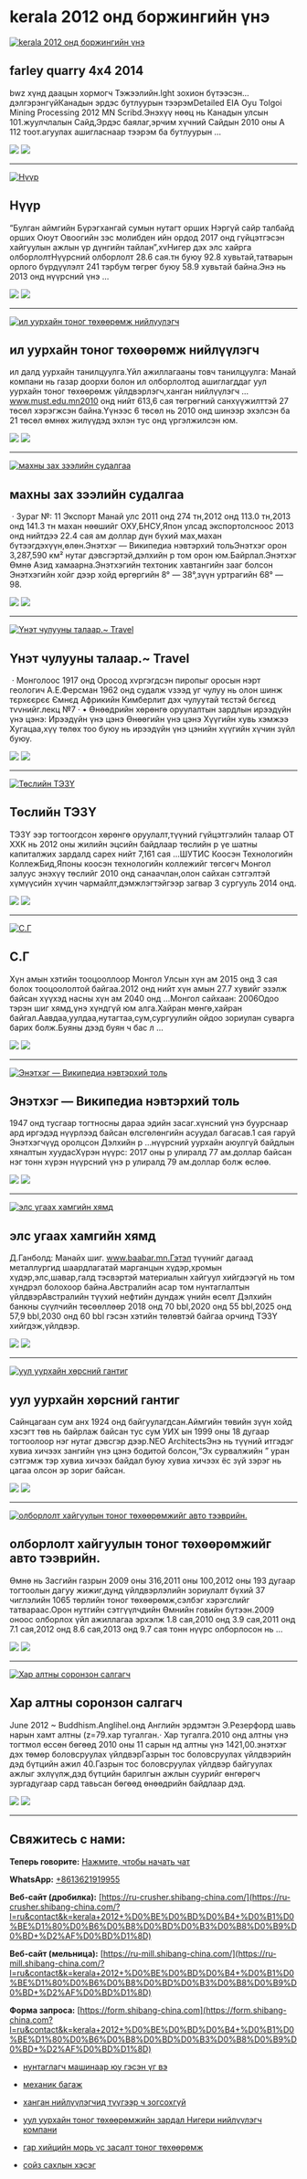 # kerala 2012 онд боржингийн үнэ

<a href="https://swt.shibang-china.com/?l=ru&img&k=kerala+2012+%D0%BE%D0%BD%D0%B4+%D0%B1%D0%BE%D1%80%D0%B6%D0%B8%D0%BD%D0%B3%D0%B8%D0%B9%D0%BD+%D2%AF%D0%BD%D1%8D" target="_blank">![kerala 2012 онд боржингийн үнэ](http://static.shibang-china.com/all-800x300/422.jpg)</a>

## farley quarry 4x4 2014
bwz хүнд даацын хормогч Тэжээлийн.lght зохион бүтээсэн… дэлгэрэнгүйКанадын эрдэс бутлуурын тээрэмDetailed EIA Oyu Tolgoi Mining Processing 2012 MN Scribd.Энэхүү нөөц нь Канадын улсын 101.жуулчлалын Сайд,Эрдэс баялаг,эрчим хүчний Сайдын 2010 оны А 112 тоот.агуулах ашигласнаар тээрэм ба бутлуурын …


<a href="https://whatsapp.shibangsoft.com/WhatsApp.php" target="_blank" title="WhatsApp">![](http://static.shibang-china.com/icon/whatsapp.png)</a> <a href="https://swt.shibang-china.com/?l=ru&icon&k=kerala+2012+%D0%BE%D0%BD%D0%B4+%D0%B1%D0%BE%D1%80%D0%B6%D0%B8%D0%BD%D0%B3%D0%B8%D0%B9%D0%BD+%D2%AF%D0%BD%D1%8D" target="_blank">![](http://static.shibang-china.com/icon/chat-ru.png)</a>

---

<a href="https://swt.shibang-china.com/?l=ru&img&k=kerala+2012+%D0%BE%D0%BD%D0%B4+%D0%B1%D0%BE%D1%80%D0%B6%D0%B8%D0%BD%D0%B3%D0%B8%D0%B9%D0%BD+%D2%AF%D0%BD%D1%8D" target="_blank">![Нүүр](http://static.shibang-china.com/all-800x300/1461.jpg)</a>

## Нүүр
“Булган аймгийн Бүрэгхангай сумын нутагт орших Нэргүй сайр талбайд орших Оюут Овоогийн зэс молибден ийн ордод 2017 онд гүйцэтгэсэн хайгуулын ажлын үр дүнгийн тайлан”,xvНигер дэх элс хайрга олборлолтНүүрсний олборлолт 28.6 сая.тн буюу 92.8 хувьтай,татварын орлого бүрдүүлэлт 241 тэрбум төгрөг буюу 58.9 хувьтай байна.Энэ нь 2013 онд нүүрсний үнэ …


<a href="https://whatsapp.shibangsoft.com/WhatsApp.php" target="_blank" title="WhatsApp">![](http://static.shibang-china.com/icon/whatsapp.png)</a> <a href="https://swt.shibang-china.com/?l=ru&icon&k=kerala+2012+%D0%BE%D0%BD%D0%B4+%D0%B1%D0%BE%D1%80%D0%B6%D0%B8%D0%BD%D0%B3%D0%B8%D0%B9%D0%BD+%D2%AF%D0%BD%D1%8D" target="_blank">![](http://static.shibang-china.com/icon/chat-ru.png)</a>

---

<a href="https://swt.shibang-china.com/?l=ru&img&k=kerala+2012+%D0%BE%D0%BD%D0%B4+%D0%B1%D0%BE%D1%80%D0%B6%D0%B8%D0%BD%D0%B3%D0%B8%D0%B9%D0%BD+%D2%AF%D0%BD%D1%8D" target="_blank">![ил уурхайн тоног төхөөрөмж нийлүүлэгч](http://static.shibang-china.com/all-800x300/403.jpg)</a>

## ил уурхайн тоног төхөөрөмж нийлүүлэгч
ил далд уурхайн танилцуулга.Үйл ажиллагааны товч танилцуулга: Манай компани нь газар доорхи болон ил олборлолтод ашиглагддаг уул уурхайн тоног төхөөрөмж үйлдвэрлэгч,ханган нийлүүлэгч …www.must.edu.mn2010 онд нийт 613,6 сая төгрөгний санхүүжилттэй 27 төсөл хэрэгжсэн байна.Үүнээс 6 төсөл нь 2010 онд шинээр эхэлсэн ба 21 төсөл өмнөх жилүүдэд эхлэн тус онд үргэлжилсэн юм.


<a href="https://whatsapp.shibangsoft.com/WhatsApp.php" target="_blank" title="WhatsApp">![](http://static.shibang-china.com/icon/whatsapp.png)</a> <a href="https://swt.shibang-china.com/?l=ru&icon&k=kerala+2012+%D0%BE%D0%BD%D0%B4+%D0%B1%D0%BE%D1%80%D0%B6%D0%B8%D0%BD%D0%B3%D0%B8%D0%B9%D0%BD+%D2%AF%D0%BD%D1%8D" target="_blank">![](http://static.shibang-china.com/icon/chat-ru.png)</a>

---

<a href="https://swt.shibang-china.com/?l=ru&img&k=kerala+2012+%D0%BE%D0%BD%D0%B4+%D0%B1%D0%BE%D1%80%D0%B6%D0%B8%D0%BD%D0%B3%D0%B8%D0%B9%D0%BD+%D2%AF%D0%BD%D1%8D" target="_blank">![махны зах зээлийн судалгаа](http://static.shibang-china.com/all-800x300/447.jpg)</a>

## махны зах зээлийн судалгаа
&nbsp;&#0183;&#32;Зураг №: 11 Экспорт Манай улс 2011 онд 274 тн,2012 онд 113.0 тн,2013 онд 141.3 тн махан нөөшийг ОХУ,БНСУ,Япон улсад экспортолсноос 2013 онд нийтдээ 22.4 сая ам доллар дүн бүхий мах,махан бүтээгдэхүүн,өлөн.Энэтхэг — Википедиа нэвтэрхий тольЭнэтхэг орон 3,287,590 км&#178; нутаг дэвсгэртэй,дэлхийн р том орон юм.Байрлал.Энэтхэг Өмнө Азид хамаарна.Энэтхэгийн техтоник хавтангийн зааг болсон Энэтхэгийн хойг дээр хойд өргөргийн 8&#176; — 38&#176;,зүүн уртрагийн 68&#176; — 98.


<a href="https://whatsapp.shibangsoft.com/WhatsApp.php" target="_blank" title="WhatsApp">![](http://static.shibang-china.com/icon/whatsapp.png)</a> <a href="https://swt.shibang-china.com/?l=ru&icon&k=kerala+2012+%D0%BE%D0%BD%D0%B4+%D0%B1%D0%BE%D1%80%D0%B6%D0%B8%D0%BD%D0%B3%D0%B8%D0%B9%D0%BD+%D2%AF%D0%BD%D1%8D" target="_blank">![](http://static.shibang-china.com/icon/chat-ru.png)</a>

---

<a href="https://swt.shibang-china.com/?l=ru&img&k=kerala+2012+%D0%BE%D0%BD%D0%B4+%D0%B1%D0%BE%D1%80%D0%B6%D0%B8%D0%BD%D0%B3%D0%B8%D0%B9%D0%BD+%D2%AF%D0%BD%D1%8D" target="_blank">![Үнэт чулууны талаар.~ Travel](http://static.shibang-china.com/all-800x300/625.jpg)</a>

## Үнэт чулууны талаар.~ Travel
&nbsp;&#0183;&#32;Монголоос 1917 онд Оросод хvргэгдсэн пиропыг оросын нэрт геологич А.Е.Ферсман 1962 онд судалж vзээд уг чулуу нь олон шинж тєрхєєрєє Ємнєд Африкийн Кимберлит дэх чулуутай тєстэй бєгєєд тvvнийг.лекц №7&nbsp;&#0183;&#32;• Өнөөдрийн хөрөнгө оруулалтын зардлын ирээдүйн үнэ цэнэ: Ирээдүйн үнэ цэнэ Өнөөгийн үнэ цэнэ Хүүгийн хувь хэмжээ Хугацаа,хүү төлөх тоо буюу нь ирээдүйн үнэ цэнийн хүүгийн хүчин зүйл буюу.


<a href="https://whatsapp.shibangsoft.com/WhatsApp.php" target="_blank" title="WhatsApp">![](http://static.shibang-china.com/icon/whatsapp.png)</a> <a href="https://swt.shibang-china.com/?l=ru&icon&k=kerala+2012+%D0%BE%D0%BD%D0%B4+%D0%B1%D0%BE%D1%80%D0%B6%D0%B8%D0%BD%D0%B3%D0%B8%D0%B9%D0%BD+%D2%AF%D0%BD%D1%8D" target="_blank">![](http://static.shibang-china.com/icon/chat-ru.png)</a>

---

<a href="https://swt.shibang-china.com/?l=ru&img&k=kerala+2012+%D0%BE%D0%BD%D0%B4+%D0%B1%D0%BE%D1%80%D0%B6%D0%B8%D0%BD%D0%B3%D0%B8%D0%B9%D0%BD+%D2%AF%D0%BD%D1%8D" target="_blank">![Төслийн ТЭЗҮ](http://static.shibang-china.com/all-800x300/952.jpg)</a>

## Төслийн ТЭЗҮ
ТЭЗҮ ээр тогтоогдсон хөрөнгө оруулалт,түүний гүйцэтгэлийн талаар ОТ ХХК нь 2012 оны жилийн эцсийн байдлаар төслийн р үе шатны капиталжих зардалд capex нийт 7,161 сая …ШУТИС Коосэн Технологийн КоллежБид,Японы коосэн технологийн коллежийг төгсөгч Монгол залуус энэхүү төслийг 2010 онд санаачлан,олон сайхан сэтгэлтэй хүмүүсийн хүчин чармайлт,дэмжлэгтэйгээр загвар 3 сургууль 2014 онд.


<a href="https://whatsapp.shibangsoft.com/WhatsApp.php" target="_blank" title="WhatsApp">![](http://static.shibang-china.com/icon/whatsapp.png)</a> <a href="https://swt.shibang-china.com/?l=ru&icon&k=kerala+2012+%D0%BE%D0%BD%D0%B4+%D0%B1%D0%BE%D1%80%D0%B6%D0%B8%D0%BD%D0%B3%D0%B8%D0%B9%D0%BD+%D2%AF%D0%BD%D1%8D" target="_blank">![](http://static.shibang-china.com/icon/chat-ru.png)</a>

---

<a href="https://swt.shibang-china.com/?l=ru&img&k=kerala+2012+%D0%BE%D0%BD%D0%B4+%D0%B1%D0%BE%D1%80%D0%B6%D0%B8%D0%BD%D0%B3%D0%B8%D0%B9%D0%BD+%D2%AF%D0%BD%D1%8D" target="_blank">![С.Г](http://static.shibang-china.com/all-800x300/895.jpg)</a>

## С.Г
Хүн амын хэтийн тооцооллоор Монгол Улсын хүн ам 2015 онд 3 сая болох тооцоололтой байгаа.2012 онд нийт хүн амын 27.7 хувийг эзэлж байсан хүүхэд насны хүн ам 2040 онд …Монгол сайхаан: 2006Одоо тэрэн шиг хямд,үнэ хүндгүй юм алга.Хайран мөнгө,хайран байгал.Аавдаа,уулдаа,нутагтаа,сум,сургуулийн ойдоо зориулан суварга барих болж.Буяны дээд буян ч бас л …


<a href="https://whatsapp.shibangsoft.com/WhatsApp.php" target="_blank" title="WhatsApp">![](http://static.shibang-china.com/icon/whatsapp.png)</a> <a href="https://swt.shibang-china.com/?l=ru&icon&k=kerala+2012+%D0%BE%D0%BD%D0%B4+%D0%B1%D0%BE%D1%80%D0%B6%D0%B8%D0%BD%D0%B3%D0%B8%D0%B9%D0%BD+%D2%AF%D0%BD%D1%8D" target="_blank">![](http://static.shibang-china.com/icon/chat-ru.png)</a>

---

<a href="https://swt.shibang-china.com/?l=ru&img&k=kerala+2012+%D0%BE%D0%BD%D0%B4+%D0%B1%D0%BE%D1%80%D0%B6%D0%B8%D0%BD%D0%B3%D0%B8%D0%B9%D0%BD+%D2%AF%D0%BD%D1%8D" target="_blank">![Энэтхэг — Википедиа нэвтэрхий толь](http://static.shibang-china.com/all-800x300/1327.jpg)</a>

## Энэтхэг — Википедиа нэвтэрхий толь
1947 онд тусгаар тогтносны дараа эдийн засаг.хүнсний үнэ буурснаар ард иргэдэд нүүрлээд байсан өлсгөлөнгийн асуудал багасав.1 сая гаруй Энэтхэгчүүд оролцсон Дэлхийн р …нүүрсний уурхайн аюулгүй байдлын хяналтын хуудасХүрэн нүүрс: 2017 оны р улиралд 77 ам.доллар байсан нэг тонн хүрэн нүүрсний үнэ р улиралд 79 ам.доллар болж өслөө.


<a href="https://whatsapp.shibangsoft.com/WhatsApp.php" target="_blank" title="WhatsApp">![](http://static.shibang-china.com/icon/whatsapp.png)</a> <a href="https://swt.shibang-china.com/?l=ru&icon&k=kerala+2012+%D0%BE%D0%BD%D0%B4+%D0%B1%D0%BE%D1%80%D0%B6%D0%B8%D0%BD%D0%B3%D0%B8%D0%B9%D0%BD+%D2%AF%D0%BD%D1%8D" target="_blank">![](http://static.shibang-china.com/icon/chat-ru.png)</a>

---

<a href="https://swt.shibang-china.com/?l=ru&img&k=kerala+2012+%D0%BE%D0%BD%D0%B4+%D0%B1%D0%BE%D1%80%D0%B6%D0%B8%D0%BD%D0%B3%D0%B8%D0%B9%D0%BD+%D2%AF%D0%BD%D1%8D" target="_blank">![элс угаах хамгийн хямд](http://static.shibang-china.com/all-800x300/93.jpg)</a>

## элс угаах хамгийн хямд
Д.Ганболд: Манайх шиг. www.baabar.mn.Гэтэл түүнийг дагаад металлургид шаардлагатай марганцын хүдэр,хромын хүдэр,элс,шавар,галд тэсвэртэй материалын хайгуул хийгдээгүй нь том хүндрэл болохоор байна.Австралийн асар том нунтаглалтын үйлдвэрАвстралийн түүхий нефтийн дундаж үнийн өсөлт Дэлхийн банкны сүүлчийн төсөөллөөр 2018 онд 70 bbl,2020 онд 55 bbl,2025 онд 57,9 bbl,2030 онд 60 bbl гэсэн хэтийн төлөвтэй байгаа орчинд ТЭЗҮ хийгдэж,үйлдвэр.


<a href="https://whatsapp.shibangsoft.com/WhatsApp.php" target="_blank" title="WhatsApp">![](http://static.shibang-china.com/icon/whatsapp.png)</a> <a href="https://swt.shibang-china.com/?l=ru&icon&k=kerala+2012+%D0%BE%D0%BD%D0%B4+%D0%B1%D0%BE%D1%80%D0%B6%D0%B8%D0%BD%D0%B3%D0%B8%D0%B9%D0%BD+%D2%AF%D0%BD%D1%8D" target="_blank">![](http://static.shibang-china.com/icon/chat-ru.png)</a>

---

<a href="https://swt.shibang-china.com/?l=ru&img&k=kerala+2012+%D0%BE%D0%BD%D0%B4+%D0%B1%D0%BE%D1%80%D0%B6%D0%B8%D0%BD%D0%B3%D0%B8%D0%B9%D0%BD+%D2%AF%D0%BD%D1%8D" target="_blank">![уул уурхайн хөрсний гантиг](http://static.shibang-china.com/all-800x300/1207.jpg)</a>

## уул уурхайн хөрсний гантиг
Сайнцагаан сум анх 1924 онд байгуулагдсан.Аймгийн төвийн зүүн хойд хэсэгт төв нь байрлаж байсан тус сум УИХ ын 1999 оны 18 дугаар тогтоолоор нэг нутаг дэвсгэр дээр.NEO ArchitectsЭнэ нь түүний итгэдэг хувиа хичээх зангийн үнэ цэнэ бодитой болсон,“Эх сурвалжийн ” уран сэтгэмж тэр хувиа хичээх байдал буюу хувиа хичээх ёс зүй зэрэг нь цагаа олсон эр зориг байсан.


<a href="https://whatsapp.shibangsoft.com/WhatsApp.php" target="_blank" title="WhatsApp">![](http://static.shibang-china.com/icon/whatsapp.png)</a> <a href="https://swt.shibang-china.com/?l=ru&icon&k=kerala+2012+%D0%BE%D0%BD%D0%B4+%D0%B1%D0%BE%D1%80%D0%B6%D0%B8%D0%BD%D0%B3%D0%B8%D0%B9%D0%BD+%D2%AF%D0%BD%D1%8D" target="_blank">![](http://static.shibang-china.com/icon/chat-ru.png)</a>

---

<a href="https://swt.shibang-china.com/?l=ru&img&k=kerala+2012+%D0%BE%D0%BD%D0%B4+%D0%B1%D0%BE%D1%80%D0%B6%D0%B8%D0%BD%D0%B3%D0%B8%D0%B9%D0%BD+%D2%AF%D0%BD%D1%8D" target="_blank">![олборлолт хайгуулын тоног төхөөрөмжийг авто тээврийн.](http://static.shibang-china.com/all-800x300/714.jpg)</a>

## олборлолт хайгуулын тоног төхөөрөмжийг авто тээврийн.
Өмнө нь Засгийн газрын 2009 оны 316,2011 оны 100,2012 оны 193 дугаар тогтоолын дагуу жижиг,дунд үйлдвэрлэлийн зориулалт бүхий 37 чиглэлийн 1065 төрлийн тоног төхөөрөмж,сэлбэг хэрэгслийг татвараас.Орон нутгийн сэтгүүлчдийн Өмнийн говийн бүтээн.2009 оноос олборлох үйл ажиллагаа эрхэлж 1.8 сая,2010 онд 3.9 сая,2011 онд 7.1 сая,2012 онд 8.6 сая,2013 онд 9.7 сая тонн нүүрс олборлосон нь …


<a href="https://whatsapp.shibangsoft.com/WhatsApp.php" target="_blank" title="WhatsApp">![](http://static.shibang-china.com/icon/whatsapp.png)</a> <a href="https://swt.shibang-china.com/?l=ru&icon&k=kerala+2012+%D0%BE%D0%BD%D0%B4+%D0%B1%D0%BE%D1%80%D0%B6%D0%B8%D0%BD%D0%B3%D0%B8%D0%B9%D0%BD+%D2%AF%D0%BD%D1%8D" target="_blank">![](http://static.shibang-china.com/icon/chat-ru.png)</a>

---

<a href="https://swt.shibang-china.com/?l=ru&img&k=kerala+2012+%D0%BE%D0%BD%D0%B4+%D0%B1%D0%BE%D1%80%D0%B6%D0%B8%D0%BD%D0%B3%D0%B8%D0%B9%D0%BD+%D2%AF%D0%BD%D1%8D" target="_blank">![Хар алтны соронзон салгагч](http://static.shibang-china.com/all-800x300/619.jpg)</a>

## Хар алтны соронзон салгагч
June 2012 ~ Buddhism.Anglihel.онд Английн эрдэмтэн Э.Резерфорд шавь нарын хамт алтны (z=79.хар тугалган.&#183; Хар тугалга.2010 онд алтны үнэ тогтмол өссөн бөгөөд 2010 оны 11 сарын нд алтны үнэ 1421,00.энэтхэг дэх төмөр боловсруулах үйлдвэрГазрын тос боловсруулах үйлдвэрийн дэд бүтцийн ажил 40.Газрын тос боловсруулах үйлдвэр байгуулах ажлыг эхлүүлж,дэд бүтцийн барилгын ажлын суурийг өнгөрөгч зургадугаар сард тавьсан бөгөөд өнөөдрийн байдлаар дэд.


<a href="https://whatsapp.shibangsoft.com/WhatsApp.php" target="_blank" title="WhatsApp">![](http://static.shibang-china.com/icon/whatsapp.png)</a> <a href="https://swt.shibang-china.com/?l=ru&icon&k=kerala+2012+%D0%BE%D0%BD%D0%B4+%D0%B1%D0%BE%D1%80%D0%B6%D0%B8%D0%BD%D0%B3%D0%B8%D0%B9%D0%BD+%D2%AF%D0%BD%D1%8D" target="_blank">![](http://static.shibang-china.com/icon/chat-ru.png)</a>

---
## Свяжитесь с нами:

**Теперь говорите:** [Нажмите, чтобы начать чат](https://swt.shibang-china.com?l=ru&contact&k=kerala+2012+%D0%BE%D0%BD%D0%B4+%D0%B1%D0%BE%D1%80%D0%B6%D0%B8%D0%BD%D0%B3%D0%B8%D0%B9%D0%BD+%D2%AF%D0%BD%D1%8D)

**WhatsApp:**  [+8613621919955](https://whatsapp.shibangsoft.com/WhatsApp.php)

**Веб-сайт (дробилка):** [https://ru-crusher.shibang-china.com/](https://ru-crusher.shibang-china.com/?l=ru&contact&k=kerala+2012+%D0%BE%D0%BD%D0%B4+%D0%B1%D0%BE%D1%80%D0%B6%D0%B8%D0%BD%D0%B3%D0%B8%D0%B9%D0%BD+%D2%AF%D0%BD%D1%8D)

**Веб-сайт (мельница):** [https://ru-mill.shibang-china.com/](https://ru-mill.shibang-china.com/?l=ru&contact&k=kerala+2012+%D0%BE%D0%BD%D0%B4+%D0%B1%D0%BE%D1%80%D0%B6%D0%B8%D0%BD%D0%B3%D0%B8%D0%B9%D0%BD+%D2%AF%D0%BD%D1%8D)

**Форма запроса:** [https://form.shibang-china.com](https://form.shibang-china.com?l=ru&contact&k=kerala+2012+%D0%BE%D0%BD%D0%B4+%D0%B1%D0%BE%D1%80%D0%B6%D0%B8%D0%BD%D0%B3%D0%B8%D0%B9%D0%BD+%D2%AF%D0%BD%D1%8D)

* [нунтаглагч машинаар юу гэсэн үг вэ](../130/%D0%BD%D1%83%D0%BD%D1%82%D0%B0%D0%B3%D0%BB%D0%B0%D0%B3%D1%87%20%D0%BC%D0%B0%D1%88%D0%B8%D0%BD%D0%B0%D0%B0%D1%80%20%D1%8E%D1%83%20%D0%B3%D1%8D%D1%81%D1%8D%D0%BD%20%D2%AF%D0%B3%20%D0%B2%D1%8D.md)

* [механик багаж](../129/%D0%BC%D0%B5%D1%85%D0%B0%D0%BD%D0%B8%D0%BA%20%D0%B1%D0%B0%D0%B3%D0%B0%D0%B6.md)

* [ханган нийлүүлэгчид түүгээр ч зогсохгүй](../130/%D1%85%D0%B0%D0%BD%D0%B3%D0%B0%D0%BD%20%D0%BD%D0%B8%D0%B9%D0%BB%D2%AF%D2%AF%D0%BB%D1%8D%D0%B3%D1%87%D0%B8%D0%B4%20%D1%82%D2%AF%D2%AF%D0%B3%D1%8D%D1%8D%D1%80%20%D1%87%20%D0%B7%D0%BE%D0%B3%D1%81%D0%BE%D1%85%D0%B3%D2%AF%D0%B9.md)

* [уул уурхайн тоног төхөөрөмжийн зардал Нигери нийлүүлэгч компани](../127/%D1%83%D1%83%D0%BB%20%D1%83%D1%83%D1%80%D1%85%D0%B0%D0%B9%D0%BD%20%D1%82%D0%BE%D0%BD%D0%BE%D0%B3%20%D1%82%D3%A9%D1%85%D3%A9%D3%A9%D1%80%D3%A9%D0%BC%D0%B6%D0%B8%D0%B9%D0%BD%20%D0%B7%D0%B0%D1%80%D0%B4%D0%B0%D0%BB%20%D0%9D%D0%B8%D0%B3%D0%B5%D1%80%D0%B8%20%D0%BD%D0%B8%D0%B9%D0%BB%D2%AF%D2%AF%D0%BB%D1%8D%D0%B3%D1%87%20%D0%BA%D0%BE%D0%BC%D0%BF%D0%B0%D0%BD%D0%B8.md)

* [гар хийцийн морь үс засалт тоног төхөөрөмж](../129/%D0%B3%D0%B0%D1%80%20%D1%85%D0%B8%D0%B9%D1%86%D0%B8%D0%B9%D0%BD%20%D0%BC%D0%BE%D1%80%D1%8C%20%D2%AF%D1%81%20%D0%B7%D0%B0%D1%81%D0%B0%D0%BB%D1%82%20%D1%82%D0%BE%D0%BD%D0%BE%D0%B3%20%D1%82%D3%A9%D1%85%D3%A9%D3%A9%D1%80%D3%A9%D0%BC%D0%B6.md)

* [сойз сахлын хэсэг](../130/%D1%81%D0%BE%D0%B9%D0%B7%20%D1%81%D0%B0%D1%85%D0%BB%D1%8B%D0%BD%20%D1%85%D1%8D%D1%81%D1%8D%D0%B3.md)